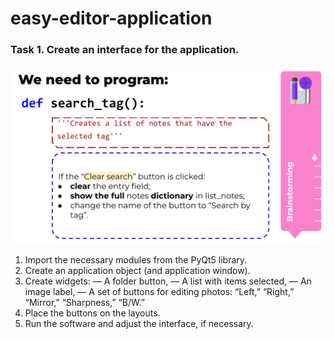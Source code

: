 # easy-editor-application

### Task 1. Create an interface for the application.

<img src="interface.png" width="700"/>

1) Import the necessary modules from the PyQt5 library.
2) Create an application object (and application window).
3) Create widgets: 
— A folder button,
— A list with items selected, 
— An image label,
— A set of buttons for editing photos: “Left,” “Right,” “Mirror,” “Sharpness,” “B/W.”
4) Place the buttons on the layouts.
5) Run the software and adjust the interface, if necessary.

